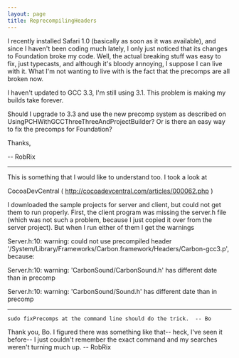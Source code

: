 ```yaml
---
layout: page
title: ReprecompilingHeaders
---
```


I recently installed Safari 1.0 (basically as soon as it was available), and since I haven't been coding much lately, I only just noticed that its changes to Foundation broke my code. Well, the actual breaking stuff was easy to fix, just typecasts, and although it's bloody annoying, I suppose I can live with it. What I'm not wanting to live with is the fact that the precomps are all broken now.

I haven't updated to GCC 3.3, I'm still using 3.1. This problem is making my builds take forever.

Should I upgrade to 3.3 and use the new precomp system as described on UsingPCHWithGCCThreeThreeAndProjectBuilder? Or is there an easy way to fix the precomps for Foundation?

Thanks,

-- RobRix

----

This is something that I would like to understand too.  I took a look at 

CocoaDevCentral ( http://cocoadevcentral.com/articles/000062.php )

I downloaded the sample projects for server and client, but could not get them to run properly.  First, the client program was missing the server.h file (which was not such a problem, because I just copied it over from the server project).  But when I run either of them I get the warnings 

Server.h:10: warning: could not use precompiled header '/System/Library/Frameworks/Carbon.framework/Headers/Carbon-gcc3.p', because:

Server.h:10: warning: 'CarbonSound/CarbonSound.h' has different date than in precomp

Server.h:10: warning: 'CarbonSound/Sound.h' has different date than in precomp

----

    sudo fixPrecomps at the command line should do the trick.  -- Bo

Thank you, Bo. I figured there was something like that-- heck, I've seen it before-- I just couldn't remember the exact command and my searches weren't turning much up. -- RobRix

